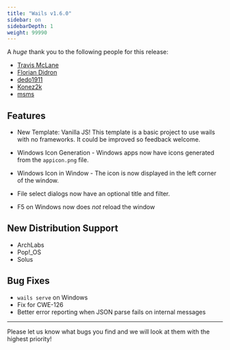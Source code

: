 ```yaml
---
title: "Wails v1.6.0"
sidebar: on
sidebarDepth: 1
weight: 99990
---
```


A *huge* thank you to the following people for this release:

  * [Travis McLane](https://github.com/tmclane)
  * [Florian Didron](https://github.com/fdidron)
  * [dedo1911](https://github.com/dedo1911)
  * [Konez2k](https://github.com/konez2k)
  * [msms](https://github.com/sayuthisobri)

## Features

  * New Template: Vanilla JS! This template is a basic project to use wails with no frameworks. It could be improved so feedback welcome.

  * Windows Icon Generation - Windows apps now have icons generated from the `appicon.png` file.

  * Windows Icon in Window - The icon is now displayed in the left corner of the window.

  * File select dialogs now have an optional title and filter.

  * F5 on Windows now does *not* reload the window

## New Distribution Support 

  * ArchLabs
  * Pop!_OS
  * Solus

## Bug Fixes

  * `wails serve` on Windows
  * Fix for CWE-126
  * Better error reporting when JSON parse fails on internal messages

---

Please let us know what bugs you find and we will look at them with the highest priority!
